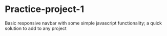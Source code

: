 # Practice-project-1

Basic responsive navbar with some simple javascript functionality; a quick solution to add to any project
